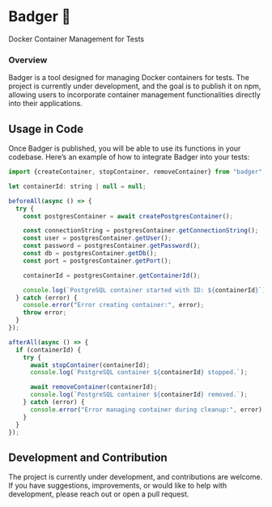 # Badger 🦡

Docker Container Management for Tests

### Overview

Badger is a tool designed for managing Docker containers for tests. The project is currently under development, and the goal is to publish it on npm, allowing users to incorporate container management functionalities directly into their applications.

## Usage in Code

Once Badger is published, you will be able to use its functions in your codebase. Here’s an example of how to integrate Badger into your tests:

```javascript
import {createContainer, stopContainer, removeContainer} from "badger";

let containerId: string | null = null;

beforeAll(async () => {
  try {
    const postgresContainer = await createPostgresContainer();

    const connectionString = postgresContainer.getConnectionString();
    const user = postgresContainer.getUser();
    const password = postgresContainer.getPassword();
    const db = postgresContainer.getDb();
    const port = postgresContainer.getPort();

    containerId = postgresContainer.getContainerId();

    console.log(`PostgreSQL container started with ID: ${containerId}`);
  } catch (error) {
    console.error("Error creating container:", error);
    throw error;
  }
});

afterAll(async () => {
  if (containerId) {
    try {
      await stopContainer(containerId);
      console.log(`PostgreSQL container ${containerId} stopped.`);

      await removeContainer(containerId);
      console.log(`PostgreSQL container ${containerId} removed.`);
    } catch (error) {
      console.error("Error managing container during cleanup:", error);
    }
  }
});
```

## Development and Contribution

The project is currently under development, and contributions are welcome. If you have suggestions, improvements, or would like to help with development, please reach out or open a pull request.
